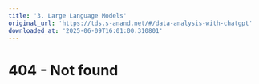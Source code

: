 ```yaml
---
title: '3. Large Language Models'
original_url: 'https://tds.s-anand.net/#/data-analysis-with-chatgpt'
downloaded_at: '2025-06-09T16:01:00.310801'
---
```

404 - Not found
===============